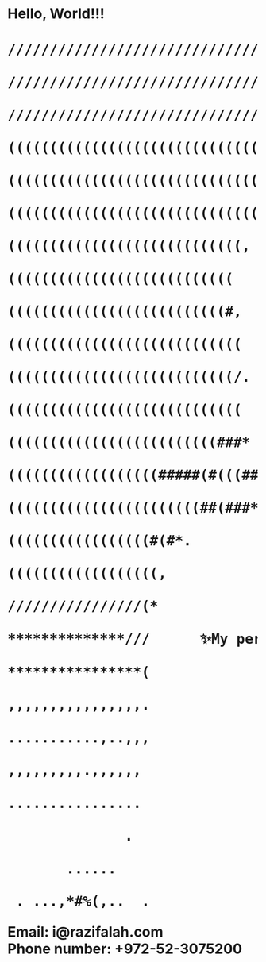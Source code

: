 <h1>Hello, World!!!<h1>
  <pre>
////////////////////////////////////////////////////////////////////////////////<br>
/////////////////////////////////I AM RAZI FALAH////////////////////////////////<br>
/////////////////////////////////(//////////////////////////////////////////////<br>
((((((((((((((((((((((((((((((((I AM RAZI FALAH((((((((((((((((((((((((((((/////<br>
((((((((((((((((((((((((((((((((((((((((((((((((((((((((((((((((((((((((((((((((<br>
(((((((((((((((((((((((((((((((,           /(((((((((((((((((((((((((((((((/((((<br>
((((((((((((((((((((((((((((,                *((((((((((((((((((((((((((((((((((<br>
(((((((((((((((((((((((((((                  .#(((((((((((((((((((((((((((((((((<br>
((((((((((((((((((((((((((#,                 /#(((((((((((((((((((((((((((((((((<br>
((((((((((((((((((((((((((((                .##(((((((((((((((((((((((((((((((((<br>
(((((((((((((((((((((((((((/.               .(#(((((((((((((((((((((((((((((((((<br>
((((((((((((((((((((((((((((                 ##(((((((((((((((((((((((((((((((((<br>
(((((((((((((((((((((((((###*               /#######((((((((((((((((((((((((((((<br>
((((((((((((((((((#####(#(((##,           .###((((((((((((((((((((((((((((((((((<br>
(((((((((((((((((((((((##(###*               *((#%####(#((((((((((((((((((((((((<br>
(((((((((((((((((#(#*.                                ,##(((((((((((((((((((((((<br>
((((((((((((((((((,                                     ,(((((((((((((((((((((((<br>
////////////////(*              Welocme to               .(/////////////////////<br>
**************///      ✨My personal github account✨    */////////////////////<br>
****************(                                          */*,*****************<br>
,,,,,,,,,,,,,,,,.                                           ./,,,,,,,,,,,,,,,,,,<br>
...........,..,,,                                             *,..,,,,,,,....,,,<br>
,,,,,,,,,.,,,,,,                                              .,................<br>
................                                               **,*,,,,,,,,,.,,,<br>
              .                                                       ..      . <br>
       ......                                                   .,..            <br>
 . ...,*#%(,..  . 
</pre>
Email: i@razifalah.com<br>
Phone number: +972-52-3075200<br>

<!---
RaziFalah/RaziFalah is a ✨ special ✨ repository because its `README.md` (this file) appears on your GitHub profile.
You can click the Preview link to take a look at your changes.
--->
